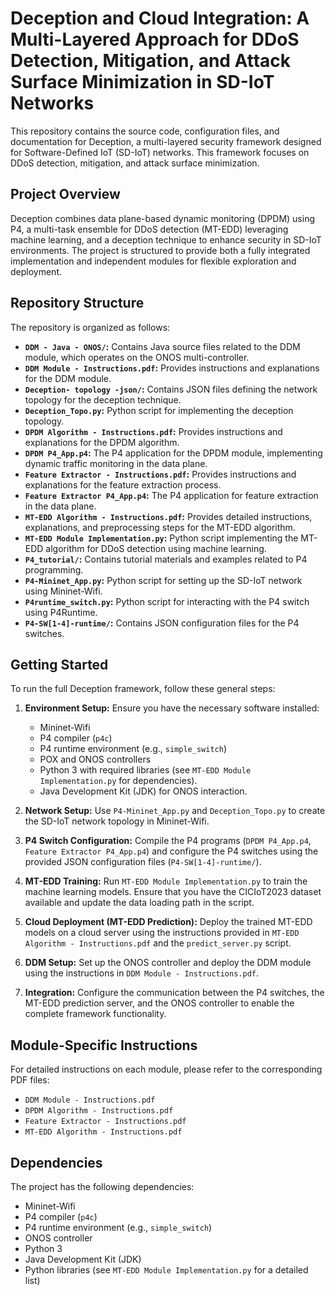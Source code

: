 # Deception and Cloud Integration: A Multi-Layered Approach for DDoS Detection, Mitigation, and Attack Surface Minimization in SD-IoT Networks

This repository contains the source code, configuration files, and documentation for Deception, a multi-layered security framework designed for Software-Defined IoT (SD-IoT) networks. This framework focuses on DDoS detection, mitigation, and attack surface minimization.

## Project Overview

Deception combines data plane-based dynamic monitoring (DPDM) using P4, a multi-task ensemble for DDoS detection (MT-EDD) leveraging machine learning, and a deception technique to enhance security in SD-IoT environments. The project is structured to provide both a fully integrated implementation and independent modules for flexible exploration and deployment.

## Repository Structure

The repository is organized as follows:

*   **`DDM - Java - ONOS/`:** Contains Java source files related to the DDM module, which operates on the ONOS multi-controller.
*   **`DDM Module - Instructions.pdf`:** Provides instructions and explanations for the DDM module.
*   **`Deception- topology -json/`:** Contains JSON files defining the network topology for the deception technique.
*   **`Deception_Topo.py`:** Python script for implementing the deception topology.
*   **`DPDM Algorithm - Instructions.pdf`:** Provides instructions and explanations for the DPDM algorithm.
*   **`DPDM P4_App.p4`:** The P4 application for the DPDM module, implementing dynamic traffic monitoring in the data plane.
*   **`Feature Extractor - Instructions.pdf`:** Provides instructions and explanations for the feature extraction process.
*   **`Feature Extractor P4_App.p4`:** The P4 application for feature extraction in the data plane.
*   **`MT-EDD Algorithm - Instructions.pdf`:** Provides detailed instructions, explanations, and preprocessing steps for the MT-EDD algorithm.
*   **`MT-EDD Module Implementation.py`:** Python script implementing the MT-EDD algorithm for DDoS detection using machine learning.
*   **`P4_tutorial/`:** Contains tutorial materials and examples related to P4 programming.
*   **`P4-Mininet_App.py`:** Python script for setting up the SD-IoT network using Mininet-Wifi.
*   **`P4runtime_switch.py`:** Python script for interacting with the P4 switch using P4Runtime.
*   **`P4-SW[1-4]-runtime/`:** Contains JSON configuration files for the P4 switches.

## Getting Started

To run the full Deception framework, follow these general steps:

1.  **Environment Setup:** Ensure you have the necessary software installed:
    *   Mininet-Wifi
    *   P4 compiler (`p4c`)
    *   P4 runtime environment (e.g., `simple_switch`)
    *   POX and ONOS controllers
    *   Python 3 with required libraries (see `MT-EDD Module Implementation.py` for dependencies).
    *   Java Development Kit (JDK) for ONOS interaction.

2.  **Network Setup:** Use `P4-Mininet_App.py` and `Deception_Topo.py` to create the SD-IoT network topology in Mininet-Wifi.

3.  **P4 Switch Configuration:** Compile the P4 programs (`DPDM P4_App.p4`, `Feature Extractor P4_App.p4`) and configure the P4 switches using the provided JSON configuration files (`P4-SW[1-4]-runtime/`).

4.  **MT-EDD Training:** Run `MT-EDD Module Implementation.py` to train the machine learning models. Ensure that you have the CICIoT2023 dataset available and update the data loading path in the script.

5.  **Cloud Deployment (MT-EDD Prediction):** Deploy the trained MT-EDD models on a cloud server using the instructions provided in `MT-EDD Algorithm - Instructions.pdf` and the `predict_server.py` script.

6.  **DDM Setup:** Set up the ONOS controller and deploy the DDM module using the instructions in `DDM Module - Instructions.pdf`.

7.  **Integration:** Configure the communication between the P4 switches, the MT-EDD prediction server, and the ONOS controller to enable the complete framework functionality.

## Module-Specific Instructions

For detailed instructions on each module, please refer to the corresponding PDF files:

*   `DDM Module - Instructions.pdf`
*   `DPDM Algorithm - Instructions.pdf`
*   `Feature Extractor - Instructions.pdf`
*   `MT-EDD Algorithm - Instructions.pdf`

## Dependencies

The project has the following dependencies:

*   Mininet-Wifi
*   P4 compiler (`p4c`)
*   P4 runtime environment (e.g., `simple_switch`)
*   ONOS controller
*   Python 3
*   Java Development Kit (JDK)
*   Python libraries (see `MT-EDD Module Implementation.py` for a detailed list)
